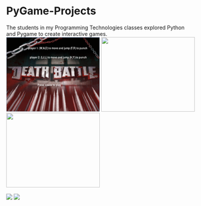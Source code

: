 # PyGame-Projects
The students in my Programming Technologies classes explored Python and Pygame to create interactive games.
<img src ="https://github.com/JPerez5/Death-Battles/blob/master/Capture.PNG" width = "250 " height = "200">
<img src="https://github.com/saramargolin/PyGame-Projects/blob/master/Capture2.PNG" width = "250" height ="200">
<img src="https://github.com/saramargolin/PyGame-Projects/blob/master/Capture3.PNG" width = "250" height ="200">

<img src = "https://github.com/saramargolin/PyGame-Projects/blob/master/Capture2.PNG">
<img src = "https://github.com/saramargolin/PyGame-Projects/blob/master/Capture2.PNG">
